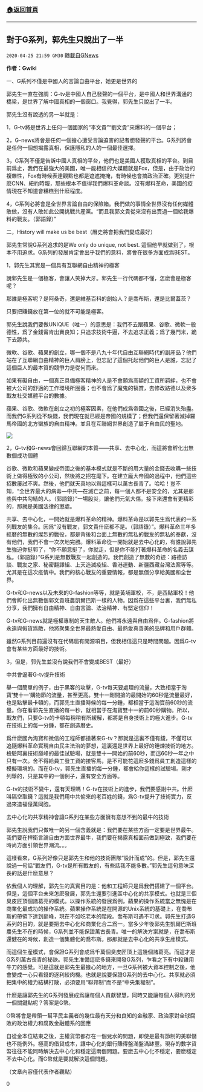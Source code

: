 ###  [:house:返回首頁](https://github.com/ourhimalayas/txt)
---

## 對于G系列，郭先生只說出了一半
`2020-04-25 21:59 GM30` [轉載自GNews](https://gnews.org/zh-hant/184558/)

**作者：Gwiki**

一、G系列不僅是中國人的言論自由平台，她更是世界的

郭先生一直在強調：G-tv是中國人自己發聲的一個平台，是中國人和世界溝通的橋梁，是世界了解中國真相的一個窗口。我覺得，郭先生只說出了一半。

郭先生沒有說透的另一半就是：

1，G-tv將是世界上任何一個國家的“李文貴”“劉文貴”來爆料的一個平台；

2，G-news將會是任何一個擔心遭受言論迫害的記者想發聲的平台。G系列將會是任何一個想揭露真相，保護隱私的人的一個最佳選擇。

3，G系列不僅是告訴中國人真相的平台，他們也是美國人獲取真相的平台。到目前爲止，我們在最強大的美國，唯一能相信的大媒體就是Fox，但是，由于政治的複雜性，Fox有時候表達觀點也都是遮遮掩掩，有時候也會搞政治正確。更別提什麽CNN、紐約時報，那些根本不值得我們爆料革命談。沒有爆料革命，美國的疫情現在不知道會糟糕到什麽程度。

4，G系列必將會是全世界言論自由的保險箱。我們做的事情全世界沒有任何媒體敢做，沒有人敢如此公開挑戰共産黨。“而且我郭文貴從來沒有出賣過一個給我爆料的戰友。（郭語錄）”

二，History will make us be best（曆史將會把我們變成最好）

郭先生常說G系列追求的是We only do unique, not best. 這個他早就做到了，根本不用追求。G系列的發展肯定會出乎我們的意料，將會在很多方面成爲BEST。

1，郭先生其實是一個具有互聯網自由精神的極客

說郭先生是一個極客，會讓人笑掉大牙。郭先生一行代碼都不懂，怎麽會是極客呢？

那誰是極客呢？是阿桑奇，還是維基百科的創始人？是喬布斯，還是比爾蓋茨？

只要把賺錢放在第一位的就不可能是極客。

郭先生說我們要做UNIQUE（唯一）的意思是：我們不去跟蘋果、谷歌、微軟一般德性，爲了金錢甯肯出賣良知；只追求技術牛逼，不去追求正義；爲了幾鬥米，跪下去舔共。

微軟、谷歌、蘋果的創立，哪一個不是八九十年代自由互聯網時代的副産品？他們站在了互聯網自由精神的巨人肩膀上，但忘記了這個托起他們的巨人是誰，忘記了這個巨人的最本質的競爭力是從何而來。

如果有礙自由，一個真正具備極客精神的人是不會願爲高額的工資所羁絆，也不會被大公司的舒適的工作環境所圈養；也不會爲了魔鬼的犒賞，去修改路德以及衆多戰友社交媒體平台的數據。

蘋果、谷歌、微軟在創立之初的極客因素，在他們成爲帝國之後，已經消失殆盡。而我們G系列從不缺錢，我們現在就已經是帝國的規模了；但我們還保留著滅掉羅馬帝國的北方蠻族的自由精神。並且在互聯網世界創造了屬于自由民的聖地。

![](https://s3.amazonaws.com/gnews-media-offload/wp-content/uploads/2020/04/25215430/image0-168.jpg)

2，G-tv和G-news會回歸互聯網的本質——共享、去中心化，而這將會孵化出無數個成功個體

谷歌、微軟和蘋果變成帝國之後的基本模式就是不斷的用大量的金錢去收購一些技術上做得極致的小公司，然後將之招在麾下。在建立龐大帝國的過程中，他們這些招數屢試不爽。然後，他們就天真地以爲這樣可以萬古長青了。哈哈！豈不知，“全世界最大的病毒—中共—在滅亡之前，每一個人都不是安全的，尤其是那些與中共勾結的人。（郭語錄）”一場股災，讓他們元氣大傷。接下來還會有更精彩的，那就是美國法律的懲處。

共享、去中心化，一開始就是爆料革命的精神。爆料革命是以郭先生爲代表的一系列戰友的集合。因爲“沒有戰友，郭文貴什麽都不是。（郭語錄）”。爆料革命三年多經曆的無數的燦烈的戰役，都是背後和台面上無數的無私的戰友的無私的奉獻，沒有他們，我們不會一次次地完勝。爆料革命從一開始就是去中心化的，有誰說郭先生強迫你挺郭了，“你不願意挺了，你就走，但是你不能打著爆料革命的名義去謀私。（郭語錄）”G系列是無數戰友一起創造的。我們創造了無數的奇迹：路德訪談、戰友之家、秘密翻譯組、上天造滅疫組、香港運動、新疆西藏台灣法案等等。尤其是在這次疫情中。我們的核心戰友的重要情報，都是無償分享給美國和全世界。

G-tv和G-news以及未來的G-fashion等等，就是黃埔軍校，不，是西點軍校！他們會孵化出無數個郭文貴班農凱爾巴斯一樣的人物。因爲在這些平台裏，我們無私分享，我們擁有自由精神、自由言論、法治精神、有堅定信仰！

G-tv和G-news就是極權專制的天生敵人。他們將永遠與自由爲伴。G-fashion將永遠與假貨爲敵，他將聚集全世界最熱愛自由、最熱愛真善美的品牌和用戶群體。

雖然G系列目前還沒有在代碼屆有開源項目，但我相信這只是時間問題。因爲G-tv會有某些方面最好的技術。

3，但是，郭先生並沒有說我們不會變成BEST（最好）

中共會逼著G-tv提升技術

舉一個簡單的例子，由于黑客的攻擊，G-tv每天要處理的流量，大致相當于淘寶’雙十一’購物節的流量，甚至更高。雙十一剛開搶的最開始的60秒是流量最好，也是點擊最卡頓的，而郭先生直播時候的每一分鍾，都相當于這淘寶前60秒的流量。你在看郭先生直播的每一秒，就相當于在淘寶雙十一的前60秒購物。所以，戰友們，只要G-tv的卡頓每稍稍有所緩解，都將是自身技術上的極大進步。G-tv在技術上的每一分鍾，都在創造曆史。

爲什麽國內淘寶和微信的工程師都搶著來G-tv？那就是這裏不僅有錢，不僅可以追隨爆料革命實現自由民主法治的夢想，這裏還是世界上最好的錘煉技術的地方。檢驗阿裏技術巅峰的最佳試驗場，就是雙十一開始的前60秒，而這60秒一年之中只有一次。舍不得給員工發工資的接客馬，是不可能花這麽多錢爲員工創造這樣的模擬環境的。而在G-tv，郭先生直播的每一分鍾，都會給你這樣的試驗場。剛才列舉的，只是其中的一個例子，還有安全方面等。

G-tv的技術不變牛，還有天理嗎！G-tv在技術上的進步，我們要感謝中共。什麽叫隔空取錢？這就是我們用中共偷來的老百姓的錢，爲G-tv提升了技術實力，反過來造福億萬同胞。

去中心化的共享精神會讓G系列在某些方面擁有意想不到的最牛的技術

郭先生說我們只做唯一的另一個含義就是：我們要在某些方面一定要是世界最牛。我們要在捍衛言論自由方面世界最牛，我們要在揭露真相面前做到極致，我們要在時尚方面引領世界潮流。。。

這樣看來，G系列好像只是郭先生和他的技術團隊“設計而成”的。但是，郭先生還說過一句話“戰友們，G-tv是所有戰友的，有些話我不能多數。”郭先生這句意味深長的話是什麽意思？

依我個人的理解，郭先生的真實目的是：他和工程師只是爲我們搭建了一個平台。但是，這個平台未來怎麽發展，郭先生還要引進區中心化的共享模式。也就是三個臭皮匠頂個諸葛亮的模式。以操作系統的發展爲例，蘋果的操作系統當之無愧是在商業化最成功的操作系統。蘋果操作系統是在開源的Unix系統的基礎上，在喬布斯的帶領下達到巅峰，現在不如吃老本的階段。喬布斯可遇不可求。郭先生打造G系列的目的，就是要把去中心化和商業化合二爲一。當多少年後郭先生凱爾巴斯班農先生不在的時候，G系列並不能保證萬古長青。唯一的解決方案就是，在喬布斯還健在的時候，創造一個集體化的喬布斯。那那就是去中心化的共享生産模式。

而這個生産模式，會保證G系列會成爲千萬個臭皮匠頂上這幾個諸葛亮。而這才是G系列萬古長青的秘訣。郭先生准備這麽多錢來開發G系列，乍看之下有中殺雞用牛刀的感覺。可是這就是郭先生最擔心的地方，一旦G系列被大資本控制之後，他會變成一心只看錢的逐利絞肉機。也就是說要保證G系列的去中心化、共享就必須把集中的權力結構打散，必須要用“聯邦制”而不是“中央集權制”。

什麽是讓郭先生的G系列發展成爲讓每個人貢獻智慧，同時又能讓每個人得利的另一個關鍵點呢？答案是G幣。

G幣將會是帶領一幫平民主義者的幾位最有天分和良知的金融家、政治家對全球腐敗的政治權力和腐敗金融體系的回應

自從金本位結束之後，主權貨幣都存在一個兌水的問題，即使是最有節制的美聯儲也不能例外。極高的借貸成本，讓中心化的銀行賺得盤滿盤滿缽豐。現存的數字貨幣往往不能同時解決去中心化和穩定這兩個問題。要麽去中心化不穩定，要麽穩定不去中心化。而G幣就是要就解決這個問題。

（文章內容僅代表作者觀點）

0
